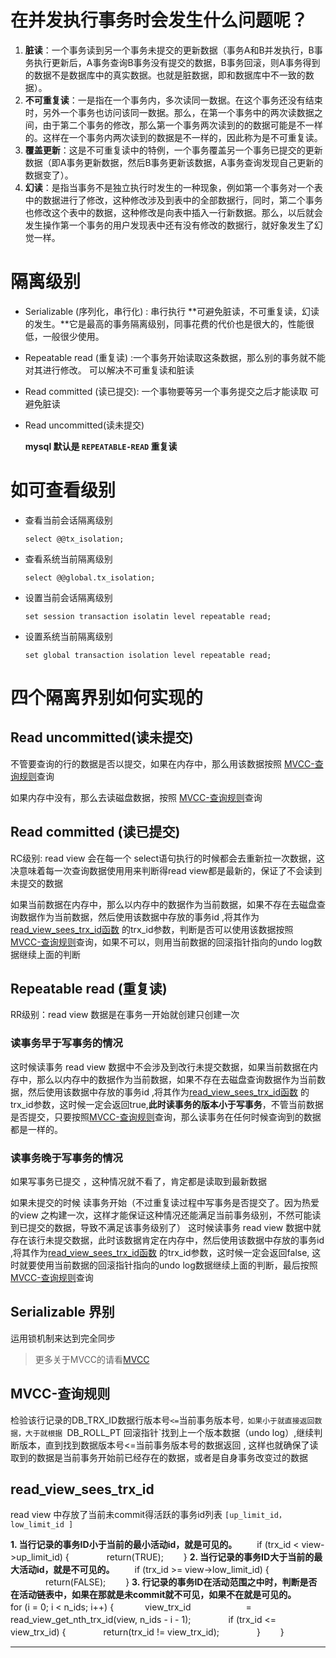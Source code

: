 # 在并发执行事务时会发生什么问题呢？

1. **脏读**：一个事务读到另一个事务未提交的更新数据（事务A和B并发执行，B事务执行更新后，A事务查询B事务没有提交的数据，B事务回滚，则A事务得到的数据不是数据库中的真实数据。也就是脏数据，即和数据库中不一致的数据）。
2. **不可重复读**：一是指在一个事务内，多次读同一数据。在这个事务还没有结束时，另外一个事务也访问该同一数据。那么，在第一个事务中的两次读数据之间，由于第二个事务的修改，那么第一个事务两次读到的的数据可能是不一样的。这样在一个事务内两次读到的数据是不一样的，因此称为是不可重复读。
3. **覆盖更新**：这是不可重复读中的特例，一个事务覆盖另一个事务已提交的更新数据（即A事务更新数据，然后B事务更新该数据，A事务查询发现自己更新的数据变了）。
4. **幻读**：是指当事务不是独立执行时发生的一种现象，例如第一个事务对一个表中的数据进行了修改，这种修改涉及到表中的全部数据行，同时，第二个事务也修改这个表中的数据，这种修改是向表中插入一行新数据。那么，以后就会发生操作第一个事务的用户发现表中还有没有修改的数据行，就好象发生了幻觉一样。

# 隔离级别

* Serializable (序列化，串行化) : 串行执行 **可避免脏读，不可重复读，幻读的发生。**它是最高的事务隔离级别，同事花费的代价也是很大的，性能很低，一般很少使用。

* Repeatable read (重复读) :一个事务开始读取这条数据，那么别的事务就不能对其进行修改。 可以解决不可重复读和脏读

* Read committed (读已提交): 一个事物要等另一个事务提交之后才能读取 可避免脏读 

* Read uncommitted(读未提交) 

  **mysql 默认是 `REPEATABLE-READ` 重复读**

# 如可查看级别

* 查看当前会话隔离级别

  `select @@tx_isolation;`

* 查看系统当前隔离级别

  `select @@global.tx_isolation;`

* 设置当前会话隔离级别

  `set session transaction isolatin level repeatable read;`

* 设置系统当前隔离级别

  `set global transaction isolation level repeatable read;`

# 四个隔离界别如何实现的

## Read uncommitted(读未提交) 

不管要查询的行的数据是否以提交，如果在内存中，那么用该数据按照 [MVCC-查询规则](#MVCC-查询规则)查询

如果内存中没有，那么去读磁盘数据，按照 [MVCC-查询规则](#MVCC-查询规则)查询

## Read committed (读已提交)

RC级别: read view 会在每一个 select语句执行的时候都会去重新拉一次数据，这决意味着每一次查询数据使用用来判断得read view都是最新的，保证了不会读到未提交的数据

如果当前数据在内存中，那么以内存中的数据作为当前数据，如果不存在去磁盘查询数据作为当前数据，然后使用该数据中存放的事务id ,将其作为[read_view_sees_trx_id函数](#read_view_sees_trx_id) 的trx_id参数，判断是否可以使用该数据按照 [MVCC-查询规则](#MVCC-查询规则)查询，如果不可以，则用当前数据的回滚指针指向的undo log数据继续上面的判断

## Repeatable read (重复读)

RR级别：read view 数据是在事务一开始就创建只创建一次

### 读事务早于写事务的情况

这时候读事务 read view 数据中不会涉及到改行未提交数据，如果当前数据在内存中，那么以内存中的数据作为当前数据，如果不存在去磁盘查询数据作为当前数据，然后使用该数据中存放的事务id ,将其作为[read_view_sees_trx_id函数](#read_view_sees_trx_id) 的trx_id参数，这时候一定会返回true,**此时读事务的版本小于写事务**，不管当前数据是否提交，只要按照[MVCC-查询规则](#MVCC-查询规则)查询，那么读事务在任何时候查询到的数据都是一样的。

### 读事务晚于写事务的情况

如果写事务已提交 ，这种情况就不看了，肯定都是读取到最新数据

如果未提交的时候 读事务开始（不过重复读过程中写事务是否提交了。因为热爱的view 之构建一次，这样才能保证这种情况还能满足当前事务级别，不然可能读到已提交的数据，导致不满足该事务级别了） 这时候读事务 read view 数据中就存在该行未提交数据，此时该数据肯定在内存中，然后使用该数据中存放的事务id ,将其作为[read_view_sees_trx_id函数](#read_view_sees_trx_id) 的trx_id参数，这时候一定会返回false, 这时就要使用当前数据的回滚指针指向的undo log数据继续上面的判断，最后按照[MVCC-查询规则](#MVCC-查询规则)查询

## Serializable 界别

运用锁机制来达到完全同步

> 更多关于MVCC的请看[MVCC](MVCC.md)

## MVCC-查询规则

检验该行记录的DB_TRX_ID数据行版本号`<=`当前事务版本号`，如果小于就直接返回数据，大于就根据 `DB_ROLL_PT 回滚指针`找到上一个版本数据（undo log）,继续判断版本，直到找到数据版本号<=当前事务版本号的数据返回 , 这样也就确保了读取到的数据是当前事务开始前已经存在的数据，或者是自身事务改变过的数据

## read_view_sees_trx_id

read view 中存放了当前未commit得活跃的事务id列表
`[up_limit_id，low_limit_id ]`

**1. 当行记录的事务ID小于当前的最小活动id，就是可见的。**
　　if (trx_id < view->up_limit_id) {
　　　　return(TRUE);
　　}
**2. 当行记录的事务ID大于当前的最大活动id，就是不可见的。**
　　if (trx_id >= view->low_limit_id) {
　　　　return(FALSE);
　　}
**3. 行记录的事务ID在活动范围之中时，判断是否在活动链表中，如果在那就是未commit就不可见，如果不在就是可见的。**
　　for (i = 0; i < n_ids; i++) {
　　　 view_trx_id
　　　　　　= read_view_get_nth_trx_id(view, n_ids - i - 1);
　　　　if (trx_id <= view_trx_id) {
　　　　return(trx_id != view_trx_id);
　　　　}
　　}

****